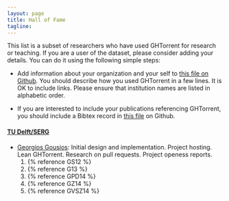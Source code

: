 ```yaml
---
layout: page
title: Hall of Fame 
tagline: 
---
```


This list is a subset of researchers who have used GHTorrent for research or
teaching. If you are a user of the dataset, please consider adding your details.
You can do it using the following simple steps: 

* Add information about your organization and your self to [this file on
Github](). You should describe how you used GHTorrent in a few lines. It is OK to include links. Please ensure that institution names are listed in alphabetic order.

* If you are interested to include your publications referencing GHTorrent, you should include a Bibtex record in [this file](_bibliography/) on Github. 


#### [TU Delft/SERG](http://swerl.tudelft.nl/bin/view/Main/WebHome)
* [Georgios Gousios](http://www.gousios.gr): Initial design and implementation. Project hosting. Lean GHTorrent. Research on pull requests. Project openess reports. 
  1. {% reference GS12 %}
  2. {% reference G13 %}
  3. {% reference GPD14 %}
  4. {% reference GZ14 %}
  5. {% reference GVSZ14 %}

